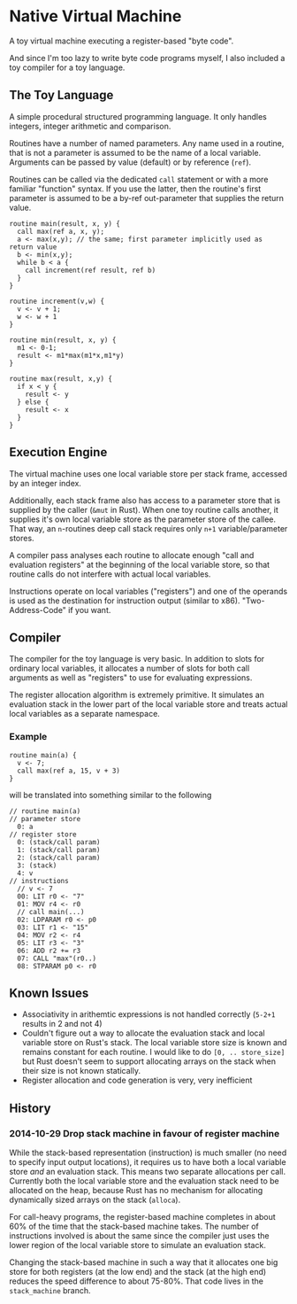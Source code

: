Native Virtual Machine
======================

A toy virtual machine executing a register-based "byte code".

And since I'm too lazy to write byte code programs myself, I also included a toy compiler for a toy language.

The Toy Language
----------------
A simple procedural structured programming language. It only handles integers, integer arithmetic and comparison.

Routines have a number of named parameters. Any name used in a routine, that is not a parameter is assumed to be the name of a local variable. Arguments can be passed by value (default) or by reference (`ref`).

Routines can be called via the dedicated `call` statement or with a more familiar "function" syntax. If you use the latter, then the routine's first parameter is assumed to be a by-ref out-parameter that supplies the return value.

```
routine main(result, x, y) {
  call max(ref a, x, y);
  a <- max(x,y); // the same; first parameter implicitly used as return value
  b <- min(x,y);
  while b < a {
    call increment(ref result, ref b)
  }
}

routine increment(v,w) {
  v <- v + 1;
  w <- w + 1
}

routine min(result, x, y) {
  m1 <- 0-1;
  result <- m1*max(m1*x,m1*y)
}

routine max(result, x,y) {
  if x < y {
    result <- y
  } else {
    result <- x
  }
}
```

Execution Engine
----------------
The virtual machine uses one local variable store per stack frame, accessed by an integer index. 

Additionally, each stack frame also has access to a parameter store that is supplied by the caller (`&mut` in Rust). When one toy routine calls another, it supplies it's own local variable store as the parameter store of the callee. That way, an `n`-routines deep call stack requires only `n+1` variable/parameter stores.

A compiler pass analyses each routine to allocate enough "call and evaluation registers" at the beginning of the local variable store, so that routine calls do not interfere with actual local variables.

Instructions operate on local variables ("registers") and one of the operands is used as the destination for instruction output (similar to x86). "Two-Address-Code" if you want.

Compiler
--------
The compiler for the toy language is very basic. In addition to slots for ordinary local variables, it allocates a number of slots for both call arguments as well as "registers" to use for evaluating expressions.

The register allocation algorithm is extremely primitive. It simulates an evaluation stack in the lower part of the local variable store and treats actual local variables as a separate namespace.

### Example
```
routine main(a) {
  v <- 7;
  call max(ref a, 15, v + 3)
}
```

will be translated into something similar to the following

```
// routine main(a)
// parameter store
  0: a
// register store
  0: (stack/call param)
  1: (stack/call param)
  2: (stack/call param)
  3: (stack)
  4: v
// instructions
  // v <- 7
  00: LIT r0 <- "7"
  01: MOV r4 <- r0
  // call main(...)
  02: LDPARAM r0 <- p0
  03: LIT r1 <- "15"
  04: MOV r2 <- r4
  05: LIT r3 <- "3"
  06: ADD r2 += r3
  07: CALL "max"(r0..)
  08: STPARAM p0 <- r0
```

Known Issues
------------

 * Associativity in arithemtic expressions is not handled correctly (`5-2+1` results in 2 and not 4)
 * Couldn't figure out a way to allocate the evaluation stack and local variable store on Rust's stack. The local variable store size is known and remains constant for each routine. I would like to do `[0, .. store_size]` but Rust doesn't seem to support allocating arrays on the stack when their size is not known statically.
 * Register allocation and code generation is very, very inefficient

History
-------

### 2014-10-29 Drop stack machine in favour of register machine
While the stack-based representation (instruction) is much smaller (no need to specify input output locations), it requires us to have both a local variable store *and* an evaluation stack. This means two separate allocations per call. Currently both the local variable store and the evaluation stack need to be allocated on the heap, because Rust has no mechanism for allocating dynamically sized arrays on the stack (`alloca`).

For call-heavy programs, the register-based machine completes in about 60% of the time that the stack-based machine takes. The number of instructions involved is about the same since the compiler just uses the lower region of the local variable store to simulate an evaluation stack.

Changing the stack-based machine in such a way that it allocates one big store for both registers (at the low end) and the stack (at the high end) reduces the speed difference to about 75-80%. That code lives in the `stack_machine` branch.
